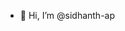 - 👋 Hi, I’m @sidhanth-ap


<!---
sidhanth-ap/sidhanth-ap is a ✨ special ✨ repository because its `README.md` (this file) appears on your GitHub profile.
You can click the Preview link to take a look at your changes.
--->
